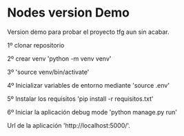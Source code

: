 # Nodes version Demo

Version demo para probar el proyecto tfg aun sin acabar.

1º clonar repositorio

2º crear venv 'python -m venv venv'

3º 'source venv/bin/activate'

4º Inicializar variables de entorno mediante 'source .env'

5º Instalar los requisitos 'pip install -r requisitos.txt'

6º Iniciar la aplicación debug mode 'python manage.py run'

Url de la aplicación 'http://localhost:5000/'.

